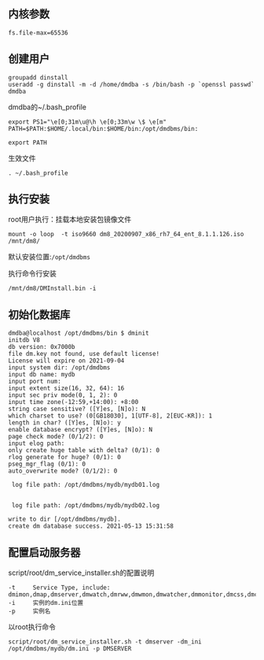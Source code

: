 

## 内核参数

```
fs.file-max=65536
```



## 创建用户

```
groupadd dinstall
useradd -g dinstall -m -d /home/dmdba -s /bin/bash -p `openssl passwd` dmdba
```

dmdba的~/.bash_profile

```
export PS1="\e[0;31m\u@\h \e[0;33m\w \$ \e[m"
PATH=$PATH:$HOME/.local/bin:$HOME/bin:/opt/dmdbms/bin:

export PATH
```

生效文件

```
. ~/.bash_profile
```

## 执行安装

root用户执行：挂载本地安装包镜像文件

```
mount -o loop  -t iso9660 dm8_20200907_x86_rh7_64_ent_8.1.1.126.iso /mnt/dm8/
```

默认安装位置:`/opt/dmdbms`

执行命令行安装

```
/mnt/dm8/DMInstall.bin -i
```

## 初始化数据库

```
dmdba@localhost /opt/dmdbms/bin $ dminit
initdb V8
db version: 0x7000b
file dm.key not found, use default license!
License will expire on 2021-09-04
input system dir: /opt/dmdbms
input db name: mydb
input port num: 
input extent size(16, 32, 64): 16
input sec priv mode(0, 1, 2): 0
input time zone(-12:59,+14:00): +8:00
string case sensitive? ([Y]es, [N]o): N
which charset to use? (0[GB18030], 1[UTF-8], 2[EUC-KR]): 1
length in char? ([Y]es, [N]o): y
enable database encrypt? ([Y]es, [N]o): N
page check mode? (0/1/2): 0
input elog path: 
only create huge table with delta? (0/1): 0
rlog generate for huge? (0/1): 0
pseg_mgr_flag (0/1): 0
auto_overwrite mode? (0/1/2): 0

 log file path: /opt/dmdbms/mydb/mydb01.log


 log file path: /opt/dmdbms/mydb/mydb02.log

write to dir [/opt/dmdbms/mydb].
create dm database success. 2021-05-13 15:31:58
```

## 配置启动服务器

script/root/dm_service_installer.sh的配置说明

```
-t     Service Type, include: dmimon,dmap,dmserver,dmwatch,dmrww,dmwmon,dmwatcher,dmmonitor,dmcss,dmcssm,dmasmsvr.
-i     实例的dm.ini位置
-p     实例名
```

以root执行命令

```
script/root/dm_service_installer.sh -t dmserver -dm_ini /opt/dmdbms/mydb/dm.ini -p DMSERVER 
```

